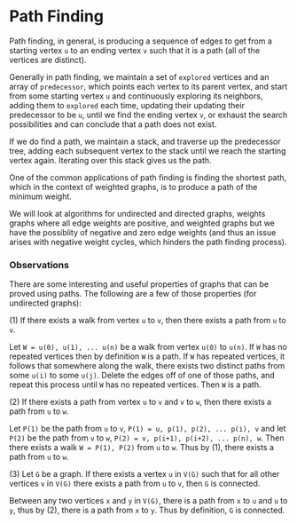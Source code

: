 # Path Finding

Path finding, in general, is producing a sequence of edges to get from a starting vertex `u` to an
ending vertex `v` such that it is a path (all of the vertices are distinct). 

Generally in path finding, we maintain a set of `explored` vertices and an array of `predecessor`,
which points each vertex to its parent vertex, and start from some starting vertex `u` and 
continuously exploring its neighbors, adding them to `explored` each time, updating their 
updating their predecessor to be `u`, until we find the ending vertex `v`, or exhaust the search 
possibilities and can conclude that a path does not exist. 

If we do find a path, we maintain a stack, and traverse up the predecessor tree, adding each 
subsequent vertex to the stack until we reach the starting vertex again. Iterating over this stack
gives us the path.

One of the common applications of path finding is finding the shortest path, which in the context
of weighted graphs, is to produce a path of the minimum weight.

We will look at algorithms for undirected and directed graphs, weights graphs where all edge weights
are positive, and weighted graphs but we have the possiblity of negative and zero edge weights 
(and thus an issue arises with negative weight cycles, which hinders the path finding process). 

### Observations

There are some interesting and useful properties of graphs that can be proved using paths. The 
following are a few of those properties (for undirected graphs):

(1) If there exists a walk from vertex `u` to `v`, then there exists a path from `u` to `v`.

Let `W = u(0), u(1), ... u(n)` be a walk from vertex `u(0)` to `u(n)`. If `W` has no repeated 
vertices then by definition `W` is a path. If `W` has repeated vertices, it follows that somewhere
along the walk, there exists two distinct paths from some `u(i)` to some `u(j)`. Delete the edges
off of one of those paths, and repeat this process until `W` has no repeated vertices. Then `W` is
a path.

(2) If there exists a path from vertex `u` to `v` and `v` to `w`, then there exists a path from
`u` to `w`.

Let `P(1)` be the path from `u` to `v`, `P(1) = u, p(1), p(2), ... p(i), v` and let `P(2)` be the path
from `v` to `w`, `P(2) = v, p(i+1), p(i+2), ... p(n), w`. Then there exists a walk `W = P(1), P(2)`
from `u` to `w`. Thus by (1), there exists a path from `u` to `w`.

(3) Let `G` be a graph. If there exists a vertex `u` in `V(G)` such that for all other vertices `v`
in `V(G)` there exists a path from `u` to `v`, then `G` is connected.

Between any two vertices `x` and `y` in `V(G)`, there is a path from `x` to `u` and `u` to `y`, thus
by (2), there is a path from `x` to `y`. Thus by definition, `G` is connected.
